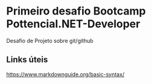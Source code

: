 # Primeiro desafio Bootcamp Pottencial.NET-Developer
Desafio de Projeto sobre git/github

## Links úteis
https://www.markdownguide.org/basic-syntax/
